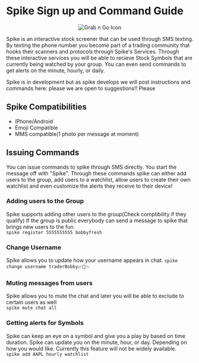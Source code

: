 <!-- mdformat off(GitHub header) -->
Spike Sign up and Command Guide 
======
<!-- mdformat on -->
<p align="center">
  <img src="https://s3-us-west-1.amazonaws.com/storage-platform.cloud.appcelerator.com/pUWKoLkaVjoozttRq2KmEKV96SDzeidL/photos/20/08/57974cd0e46da10a78009a4b/final_original.jpg" alt="Grab n Go Icon" />
</p>

Spike is an interactive stock screener that can be used through SMS texting. By texting the phone number 
you become part of a trading community that hooks their scanners and protocols through Spike's Services. 
Through these interactive services you will be able to recieve Stock Symbols that are currently being watched 
by your group. You can even send commands to get alerts on the minute, hourly, or daily. 

Spike is in development but as spike develops we will post instructions and commands here:
please we are open to suggestions!! Please 

## Spike Compatibilities 

* iPhone/Android
*	Emoji Compatible 
* MMS compatible(1 photo per message at moment)

## Issuing Commands 
You can issue commands to spike through SMS directly. You start the message off with "Spike". Through these commands spike can either add users to the group, add users to a watchlist, allow users to create their own watchlist and even customize the alerts they receive to their device! 


### Adding users to the Group 
Spike supports adding other users to the group(Check comptibility if they qualify)  If the group is public everybody can send a message to spike that brings new users to the fun.  <br />
`spike register 5555555555 bobbyfresh`

### Change Username 
Spike allows you to update how your username appears in chat. 
`spike change username traderBobby📈💯📉`

### Muting messages from users 
Spike allows you to mute the chat and later you will be able to exclude to certain users as well <br />
`spike mute chat all`

### Getting alerts for Symbols 
Spike can keep an eye on a symbol and give you a play by based on time duration. Spike can update you on the minute, hour, or day. Depending on how you would like. Currently this feature will not be widely available.  <br />
`spike add AAPL hourly watchlist`









